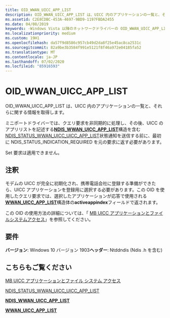 ```yaml
---
title: OID_WWAN_UICC_APP_LIST
description: OID_WWAN_UICC_APP_LIST は、UICC 内のアプリケーションの一覧と、それらに関する情報を取得します。
ms.assetid: C2E8CDBC-453A-4697-9BD9-1197FBDA2455
ms.date: 04/08/2019
keywords: -Windows Vista 以降のネットワークドライバーの OID_WWAN_UICC_APP_LIST
ms.localizationpriority: medium
ms.custom: 19H1
ms.openlocfilehash: da57f9d8586c957cb49d2da8f25e45ac8ca2531c
ms.sourcegitcommit: 82a9be3b3584f991e5121f8f46a972e04185fa52
ms.translationtype: MT
ms.contentlocale: ja-JP
ms.lasthandoff: 07/02/2020
ms.locfileid: "85916593"
---
```

# <a name="oid_wwan_uicc_app_list"></a>OID_WWAN_UICC_APP_LIST

OID_WWAN_UICC_APP_LIST は、UICC 内のアプリケーションの一覧と、それらに関する情報を取得します。

ミニポートドライバーでは、クエリ要求を非同期的に処理し、その後、UICC のアプリリストを記述する[**NDIS_WWAN_UICC_APP_LIST**](https://docs.microsoft.com/windows-hardware/drivers/ddi/ndiswwan/ns-ndiswwan-_ndis_wwan_uicc_app_list)構造を含む[NDIS_STATUS_WWAN_UICC_UICC_APP_LIST](ndis-status-wwan-uicc-app-list.md)状態通知を送信する前に、最初に NDIS_STATUS_INDICATION_REQUIRED を元の要求に返す必要があります。

Set 要求は適用できません。

## <a name="remarks"></a>注釈

モデムの UICC が完全に初期化され、携帯電話会社に登録する準備ができたら、UICC アプリケーションを登録用に選択する必要があります。この OID を使用したクエリ要求では、選択したアプリケーションが応答で使用される[**WWAN_UICC_APP_LIST**](https://docs.microsoft.com/windows-hardware/drivers/ddi/wwan/ns-wwan-_wwan_uicc_app_list)構造体の**activeappindex**フィールドで返されます。

この OID の使用方法の詳細については、「 [MB UICC アプリケーションとファイルシステムアクセス](mb-uicc-application-and-file-system-access.md)」を参照してください。

## <a name="requirements"></a>要件

**バージョン**: Windows 10 バージョン 1903**ヘッダー**: Ntddndis (Ndis .h を含む)

## <a name="see-also"></a>こちらもご覧ください

[MB UICC アプリケーションとファイル システム アクセス](mb-uicc-application-and-file-system-access.md)

[NDIS_STATUS_WWAN_UICC_UICC_APP_LIST](ndis-status-wwan-uicc-app-list.md)

[**NDIS_WWAN_UICC_APP_LIST**](https://docs.microsoft.com/windows-hardware/drivers/ddi/ndiswwan/ns-ndiswwan-_ndis_wwan_uicc_app_list)

[**WWAN_UICC_APP_LIST**](https://docs.microsoft.com/windows-hardware/drivers/ddi/wwan/ns-wwan-_wwan_uicc_app_list)
